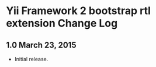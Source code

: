 Yii Framework 2 bootstrap rtl extension Change Log
==================================================

1.0 March 23, 2015
------------------

- Initial release.
